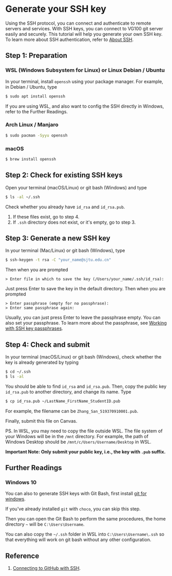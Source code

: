 # Generate your SSH key

Using the SSH protocol, you can connect and authenticate to remote servers and services. With SSH keys, you can connect to VG100 git server easily and securely. This tutorial will help you generate your own SSH key. To learn more about SSH authentication, refer to [About SSH](https://help.github.com/en/github/authenticating-to-github/about-ssh).

## Step 1: Preparation

### WSL (Windows Subsystem for Linux) or Linux Debian / Ubuntu

In your terminal, install `openssh` using your package manager. For example, in Debian / Ubuntu, type

```bash
$ sudo apt install openssh
```

If you are using WSL, and also want to config the SSH directly in Windows, refer to the Further Readings.

### Arch Linux / Manjaro

```bash
$ sudo pacman -Syyu openssh
```

### macOS

```bash
$ brew install openssh
```



## Step 2: Check for existing SSH keys

Open your terminal (macOS/Linux) or git bash (Windows) and type

```bash
$ ls -al ~/.ssh
```

Check whether you already have `id_rsa` and `id_rsa.pub`.

1. If these files exist, go to step 4.
1. If `.ssh` directory does not exist, or it's empty, go to step 3.

## Step 3: Generate a new SSH key

In your terminal (Mac/Linux) or git bash (Windows), type

```bash
$ ssh-keygen -t rsa -C "your_name@sjtu.edu.cn"
```

Then when you are prompted

```
> Enter file in which to save the key (/Users/your_name/.ssh/id_rsa):
```

Just press Enter to save the key in the default directory. Then when you are prompted

```
> Enter passphrase (empty for no passphrase):
> Enter same passphrase again:
```

Usually, you can just press Enter to leave the passphrase empty. You can also set your passphrase. To learn more about the passphrase, see [Working with SSH key passphrases](https://help.github.com/en/github/authenticating-to-github/working-with-ssh-key-passphrases).


## Step 4: Check and submit

In your terminal (macOS/Linux) or git bash (Windows), check whether the key is already generated by typing

```bash
$ cd ~/.ssh
$ ls -al
```

You should be able to find `id_rsa` and `id_rsa.pub`. Then, copy the public key `id_rsa.pub` to another directory, and change its name. Type

```bash
$ cp id_rsa.pub ~/LastName_FirstName_StudentID.pub
```

For example, the filename can be `Zhang_San_519370910001.pub`.

Finally, submit this file on Canvas.

PS. In WSL, you may need to copy the file outside WSL. The file system of your Windows will be in the `/mnt` directory. For example, the path of Windows Desktop should be `/mnt/c/Users/Username/Desktop` in WSL.

**Important Note: Only submit your public key, i.e., the key with `.pub` suffix.**

## Further Readings

### Windows 10

You can also to generate SSH keys with Git Bash, first install [git for windows](https://gitforwindows.org/).

If you've already installed `git` with `choco`, you can skip this step.

Then you can open the Git Bash to perform the same procedures, the home directory `~` will be `C:\Users\Username`.

You can also copy the `~/.ssh` folder in WSL into `C:\Users\Username\.ssh` so that everything will work on git bash without any other configuration.

## Reference

1. [Connecting to GitHub with SSH](https://help.github.com/en/github/authenticating-to-github/connecting-to-github-with-ssh).

